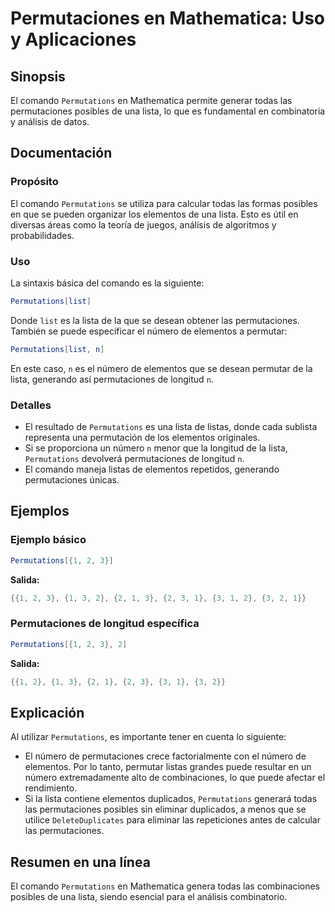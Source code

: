<!--
Meta Description: # Permutaciones en Mathematica: Uso y Aplicaciones ## Sinopsis El comando `Permutations` en Mathematica permite generar todas las permutaciones posibl...
Meta Keywords: permutations, permutaciones, mathematica, lista, las
-->

# Permutaciones en Mathematica: Uso y Aplicaciones

## Sinopsis
El comando `Permutations` en Mathematica permite generar todas las permutaciones posibles de una lista, lo que es fundamental en combinatoria y análisis de datos.

## Documentación
### Propósito
El comando `Permutations` se utiliza para calcular todas las formas posibles en que se pueden organizar los elementos de una lista. Esto es útil en diversas áreas como la teoría de juegos, análisis de algoritmos y probabilidades.

### Uso
La sintaxis básica del comando es la siguiente:

```mathematica
Permutations[list]
```

Donde `list` es la lista de la que se desean obtener las permutaciones. También se puede especificar el número de elementos a permutar:

```mathematica
Permutations[list, n]
```

En este caso, `n` es el número de elementos que se desean permutar de la lista, generando así permutaciones de longitud `n`.

### Detalles
- El resultado de `Permutations` es una lista de listas, donde cada sublista representa una permutación de los elementos originales.
- Si se proporciona un número `n` menor que la longitud de la lista, `Permutations` devolverá permutaciones de longitud `n`.
- El comando maneja listas de elementos repetidos, generando permutaciones únicas.

## Ejemplos
### Ejemplo básico
```mathematica
Permutations[{1, 2, 3}]
```
**Salida:**
```mathematica
{{1, 2, 3}, {1, 3, 2}, {2, 1, 3}, {2, 3, 1}, {3, 1, 2}, {3, 2, 1}}
```

### Permutaciones de longitud específica
```mathematica
Permutations[{1, 2, 3}, 2]
```
**Salida:**
```mathematica
{{1, 2}, {1, 3}, {2, 1}, {2, 3}, {3, 1}, {3, 2}}
```

## Explicación
Al utilizar `Permutations`, es importante tener en cuenta lo siguiente:
- El número de permutaciones crece factorialmente con el número de elementos. Por lo tanto, permutar listas grandes puede resultar en un número extremadamente alto de combinaciones, lo que puede afectar el rendimiento.
- Si la lista contiene elementos duplicados, `Permutations` generará todas las permutaciones posibles sin eliminar duplicados, a menos que se utilice `DeleteDuplicates` para eliminar las repeticiones antes de calcular las permutaciones.

## Resumen en una línea
El comando `Permutations` en Mathematica genera todas las combinaciones posibles de una lista, siendo esencial para el análisis combinatorio.